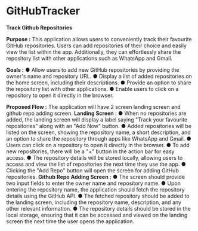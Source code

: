 # GitHubTracker

**Track Github Repositories**

**Purpose :**
This application allows users to conveniently track their favourite GitHub repositories. Users can add repositories of their choice and easily view the list within the app. Additionally, they can effortlessly share the repository list with other applications such as WhatsApp and Gmail. 

**Goals :**
● Allow users to add new GitHub repositories by providing the owner's name and repository URL. 
● Display a list of added repositories on the home screen, including their descriptions. 
● Provide an option to share the repository list with other applications.
● Enable users to click on a repository to open it directly in the browser. 

**Proposed Flow :**
The application will have 2 screen landing screen and github repo adding screen.
**Landing Screen** : 
● When no repositories are added, the landing screen will display a label saying "Track your favourite repositories" along with an "Add Now" button. 
● Added repositories will be listed on the screen, showing the repository name, a short description, and an option to share the repository through apps like WhatsApp and Gmail. 
● Users can click on a repository to open it directly in the browser. 
● To add new repositories, there will be a "+" button in the action bar for easy access. 
● The repository details will be stored locally, allowing users to access and view the list of repositories the next time they use the app. 
● Clicking the "Add Repo" button will open the screen for adding GitHub repositories. 
**Github Repo Adding Screen :** 
● The screen should provide two input fields to enter the owner name and repository name. 
● Upon entering the repository name, the application should fetch the repository details using the GitHub API.
● The fetched repository should be added to the landing screen, including the repository name, description, and any other relevant information. 
● The repository details should be stored in the local storage, ensuring that it can be accessed and viewed on the landing screen the next time the user opens the application.
